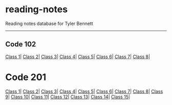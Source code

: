 # reading-notes

Reading notes database for Tyler Bennett

---

## Code 102

[Class 1](https://tyler-bennett52.github.io/reading-notes/102/class1)|
[Class 2](https://tyler-bennett52.github.io/reading-notes/102/class2)|
[Class 3](https://tyler-bennett52.github.io/reading-notes/102/class3)|
[Class 4](https://tyler-bennett52.github.io/reading-notes/102/class4)|
[Class 5](https://tyler-bennett52.github.io/reading-notes/102/class5)|
[Class 6](https://tyler-bennett52.github.io/reading-notes/102/class6)|
[Class 7](https://tyler-bennett52.github.io/reading-notes/102/class7)|
[Class 8](https://tyler-bennett52.github.io/reading-notes/102/class8)|

# Code 201

[Class 1](https://tyler-bennett52.github.io/reading-notes/201/class1)|
[Class 2](https://tyler-bennett52.github.io/reading-notes/201/class2)|
[Class 3](https://tyler-bennett52.github.io/reading-notes/201/class3)|
[Class 4](https://tyler-bennett52.github.io/reading-notes/201/class4)|
[Class 5](https://tyler-bennett52.github.io/reading-notes/201/class5)|
[Class 6](https://tyler-bennett52.github.io/reading-notes/201/class6)|
[Class 7](https://tyler-bennett52.github.io/reading-notes/201/class7)|
[Class 8](https://tyler-bennett52.github.io/reading-notes/201/class8)|
[Class 9](https://tyler-bennett52.github.io/reading-notes/201/class9)|
[Class 10](https://tyler-bennett52.github.io/reading-notes/201/class10)|
[Class 11](https://tyler-bennett52.github.io/reading-notes/201/class11)|
[Class 12](https://tyler-bennett52.github.io/reading-notes/201/class12)|
[Class 13](https://tyler-bennett52.github.io/reading-notes/201/class13)|
[Class 14](https://tyler-bennett52.github.io/reading-notes/201/class14)|
[Class 15](https://tyler-bennett52.github.io/reading-notes/201/class15)|
